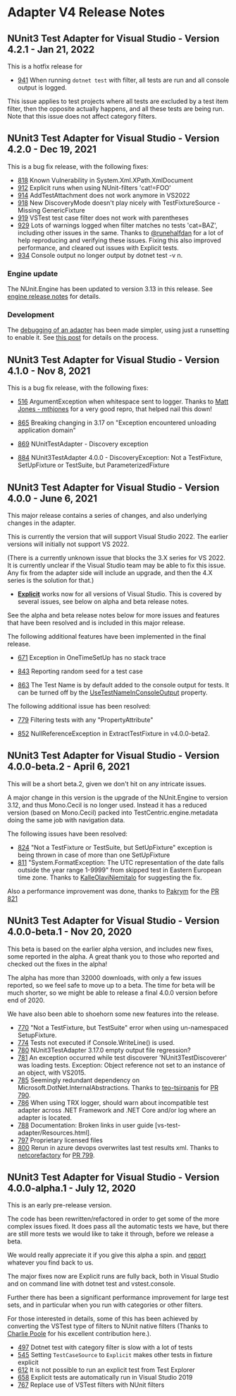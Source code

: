 # Adapter V4 Release Notes

## NUnit3 Test Adapter for Visual Studio - Version 4.2.1 - Jan 21, 2022

This is a hotfix release for

* [941](https://github.com/nunit/nunit3-vs-adapter/issues/941) When running `dotnet test` with filter, all tests are run and all console output is logged.

This issue applies to test projects where all tests are excluded by a test item filter, then the opposite actually happens, and all these tests are being run. Note that this issue does not affect category filters.

## NUnit3 Test Adapter for Visual Studio - Version 4.2.0 - Dec 19, 2021

This is a bug fix release, with the following fixes:

* [818](https://github.com/nunit/nunit3-vs-adapter/issues/818) Known Vulnerability in System.Xml.XPath.XmlDocument
* [912](https://github.com/nunit/nunit3-vs-adapter/issues/912) Explicit runs when using NUnit-filters 'cat!=FOO'
* [914](https://github.com/nunit/nunit3-vs-adapter/issues/914) AddTestAttachment does not work anymore in VS2022
* [918](https://github.com/nunit/nunit3-vs-adapter/issues/918) New DiscoveryMode doesn't play nicely with TestFixtureSource - Missing GenericFixture
* [919](https://github.com/nunit/nunit3-vs-adapter/issues/919) VSTest test case filter does not work with parentheses
* [929](https://github.com/nunit/nunit3-vs-adapter/issues/929) Lots of warnings logged when filter matches no tests 'cat=BAZ', including other issues in the same.  Thanks to [@runehalfdan](https://github.com/runehalfdan) for a lot of help reproducing and verifying these issues.  Fixing this also improved performance, and cleared out issues with Explicit tests.
* [934](https://github.com/nunit/nunit3-vs-adapter/issues/934) Console output no longer output by dotnet test -v n.

### Engine update

The NUnit.Engine has been updated to version 3.13 in this release.  See [engine release notes](xref:consoleenginereleasenotes) for details.

### Development

The [debugging of an adapter](Debugging.md) has been made simpler, using just a runsetting to enable it.  See [this post](http://hermit.no/debugging-the-nunit3testadapter-take-2/) for details on the process.

## NUnit3 Test Adapter for Visual Studio - Version 4.1.0 - Nov 8, 2021

This is a bug fix release, with the following fixes:

* [516](https://github.com/nunit/nunit3-vs-adapter/issues/516) ArgumentException when whitespace sent to logger. Thanks to [Matt Jones - mthjones](https://github.com/mthjones) for a very good repro, that helped nail this down!

* [865](https://github.com/nunit/nunit3-vs-adapter/issues/865) Breaking changing in 3.17 on "Exception encountered unloading application domain"

* [869](https://github.com/nunit/nunit3-vs-adapter/issues/869) NUnitTestAdapter - Discovery exception

* [884](https://github.com/nunit/nunit3-vs-adapter/issues/884) NUnit3TestAdapter 4.0.0 - DiscoveryException: Not a TestFixture, SetUpFixture or TestSuite, but ParameterizedFixture

## NUnit3 Test Adapter for Visual Studio - Version 4.0.0 - June 6, 2021

This major release contains a series of changes, and also underlying changes in the adapter.  

This is currently the version that will support Visual Studio 2022.  The earlier versions will initially not support VS 2022.

(There is a currently unknown issue that blocks the 3.X series for VS 2022.  It is currently unclear if the Visual Studio team may be able to fix this issue. Any fix from the adapter side will include an upgrade, and then the 4.X series is the solution for that.)

* [**Explicit**](https://github.com/nunit/nunit3-vs-adapter/issues?q=is%3Aissue+is%3Aclosed+project%3Anunit%2Fnunit3-vs-adapter%2F3) works now for all versions of Visual Studio. This is covered by several issues, see below on alpha and beta release notes.  

See the alpha and beta release notes below for more issues and features that have been resolved and is included in this major release.

The following additional features have been implemented in the final release.

* [671](https://github.com/nunit/nunit3-vs-adapter/issues/671) Exception in OneTimeSetUp has no stack trace

* [843](https://github.com/nunit/nunit3-vs-adapter/issues/843) Reporting random seed for a test case

* [863](https://github.com/nunit/nunit3-vs-adapter/pull/863) The Test Name is by default added to the console output for tests. It can be turned off by the [UseTestNameInConsoleOutput](https://docs.nunit.org/articles/vs-test-adapter/Tips-And-Tricks.html#usetestnameinconsoleoutput) property.

The following additional issue has been resolved:

* [779](https://github.com/nunit/nunit3-vs-adapter/issues/779) Filtering tests with any "PropertyAttribute"

* [852](https://github.com/nunit/nunit3-vs-adapter/issues/852) NullReferenceException in ExtractTestFixture in v4.0.0-beta2.

## NUnit3 Test Adapter for Visual Studio - Version 4.0.0-beta.2 - April 6, 2021

This will be a short beta.2, given we don't hit on any intricate issues.  

A major change in this version is the upgrade of the NUnit.Engine to version 3.12, and thus Mono.Cecil is no longer used.  Instead it has a reduced version (based on Mono.Cecil) packed into TestCentric.engine.metadata doing the same job with navigation data.  

The following issues have been resolved:

* [824](https://github.com/nunit/nunit3-vs-adapter/issues/824 ) "Not a TestFixture or TestSuite, but SetUpFixture" exception is being thrown in case of more than one SetUpFixture
* [811](https://github.com/nunit/nunit3-vs-adapter/issues/811) "System.FormatException: The UTC representation of the date falls outside the year range 1-9999" from skipped test in Eastern European time zone.  Thanks to [KalleOlaviNiemitalo](https://github.com/KalleOlaviNiemitalo) for suggesting the fix.

Also a performance improvement was done, thanks to [Pakrym](https://github.com/pakrym) for the [PR 821](https://github.com/nunit/nunit3-vs-adapter/pull/821)

## NUnit3 Test Adapter for Visual Studio - Version 4.0.0-beta.1 - Nov 20, 2020

This beta is based on the earlier alpha version, and includes new fixes, some reported in the alpha. A great thank you to those who reported and checked out the fixes in the alpha!

The alpha has more than 32000 downloads, with only a few issues reported, so we feel safe to move up to a beta.  The time for beta will be much shorter, so we might be able to release a final 4.0.0 version before end of 2020.

We have also been able to shoehorn some new features into the release.

* [770](https://github.com/nunit/nunit3-vs-adapter/issues/770)  "Not a TestFixture, but TestSuite" error when using un-namespaced SetupFixture.
* [774](https://github.com/nunit/nunit3-vs-adapter/issues/774) Tests not executed if Console.WriteLine() is used.
* [780](https://github.com/nunit/nunit3-vs-adapter/issues/780) NUnit3TestAdapter 3.17.0 empty output file regression?
* [781](https://github.com/nunit/nunit3-vs-adapter/issues/781) An exception occurred while test discoverer 'NUnit3TestDiscoverer' was loading tests. Exception: Object reference not set to an instance of an object, with VS2015.
* [785](https://github.com/nunit/nunit3-vs-adapter/issues/785) Seemingly redundant dependency on Microsoft.DotNet.InternalAbstractions. Thanks to [teo-tsirpanis](https://github.com/teo-tsirpanis) for [PR 790](https://github.com/nunit/nunit3-vs-adapter/pull/790).
* [786](https://github.com/nunit/nunit3-vs-adapter/issues/786) When using TRX logger, should warn about incompatible test adapter across .NET Framework and .NET Core and/or log where an adapter is located.
* [788](https://github.com/nunit/nunit3-vs-adapter/issues/788) Documentation: Broken links in user guide [vs-test-adapter/Resources.html].
* [797](https://github.com/nunit/nunit3-vs-adapter/issues/797) Proprietary licensed files
* [800](https://github.com/nunit/nunit3-vs-adapter/issues/800) Rerun in azure devops overwrites last test results xml. Thanks to [netcorefactory](https://github.com/netcorefactory) for [PR 799](https://github.com/nunit/nunit3-vs-adapter/pull/799).

## NUnit3 Test Adapter for Visual Studio - Version 4.0.0-alpha.1 - July 12, 2020

This is an early pre-release version.  

The code has been rewritten/refactored in order to get some of the more complex issues fixed.  It does pass all the automatic tests we have, but there are still more tests we would like to take it through, before we release a beta.  

We would really appreciate it if you give this alpha a spin. and [report](https://github.com/nunit/nunit3-vs-adapter/issues) whatever you find back to us.

The major fixes now are Explicit runs are fully back, both in Visual Studio and on command line with dotnet test and vstest.console.

Further there has been a significant performance improvement for large test sets, and in particular when you run with categories or other filters.

For those interested in details, some of this has been achieved by converting the VSTest type of filters to NUnit native filters  (Thanks to [Charlie Poole](https://github.com/CharliePoole) for his excellent contribution here.).

* [497](https://github.com/nunit/nunit3-vs-adapter/issues/497)  Dotnet test with category filter is slow with a lot of tests
* [545](https://github.com/nunit/nunit3-vs-adapter/issues/545)  Setting `TestCaseSource` to `Explicit` makes other tests in fixture explicit
* [612](https://github.com/nunit/nunit3-vs-adapter/issues/612)  It is not possible to run an explicit test from Test Explorer
* [658](https://github.com/nunit/nunit3-vs-adapter/issues/658)  Explicit tests are automatically run in Visual Studio 2019
* [767](https://github.com/nunit/nunit3-vs-adapter/issues/767)  Replace use of VSTest filters with NUnit filters
